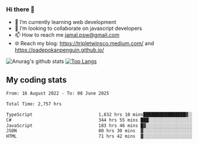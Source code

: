 ### Hi there 👋

<!--
**padepokanpenguin/padepokanpenguin** is a ✨ _special_ ✨ repository because its `README.md` (this file) appears on your GitHub profile.
-->

- 🌱 I’m currently learning  web development
- 👯 I’m looking to collaborate on javascript developers
- 📫 How to reach me jamal.psw@gmail.com
- 🌐 Reach my blog:
   https://tripletwinsco.medium.com/ and
   https://padepokanpenguin.github.io/

![Anurag's github stats](https://github-readme-stats.vercel.app/api?username=padepokanpenguin&count_private=true&disable_animations=false&show_icons=true&theme=default)
[![Top Langs](https://github-readme-stats.vercel.app/api/top-langs/?username=padepokanpenguin&theme=default&layout=compact)](https://github.com/padepokanpenguin)

## My coding stats

<!--START_SECTION:waka-->

```txt
From: 16 August 2022 - To: 08 June 2025

Total Time: 2,757 hrs

TypeScript                         1,832 hrs 10 mins████████████████▓░░░░░░░░   66.46 %
C#                                 344 hrs 55 mins ███░░░░░░░░░░░░░░░░░░░░░░   12.51 %
JavaScript                         183 hrs 46 mins █▓░░░░░░░░░░░░░░░░░░░░░░░   06.67 %
JSON                               80 hrs 30 mins  ▓░░░░░░░░░░░░░░░░░░░░░░░░   02.92 %
HTML                               71 hrs 42 mins  ▓░░░░░░░░░░░░░░░░░░░░░░░░   02.60 %
```

<!--END_SECTION:waka-->


